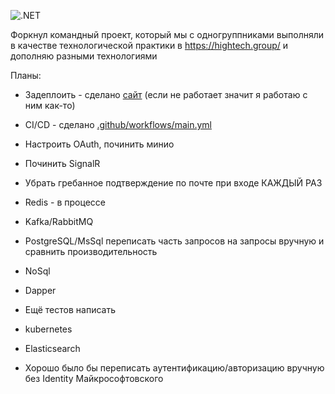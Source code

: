 ![.NET](https://github.com/amai-brat/Netflix/actions/workflows/dotnet.yml/badge.svg)

Форкнул командный проект, который мы с одногруппниками выполняли в качестве технологической практики в https://hightech.group/ и дополняю разными технологиями

Планы:

- Задеплоить - сделано [сайт](https://voltorka.ru) (если не работает значит я работаю с ним как-то)
- CI/CD - сделано [.github/workflows/main.yml](https://github.com/usersuseruuseruser/Netflix/blob/main/.github/workflows/main.yml)

- Настроить OAuth, починить минио
- Починить SignalR
- Убрать гребанное подтверждение по почте при входе КАЖДЫЙ РАЗ 
- Redis - в процессе
- Kafka/RabbitMQ
- PostgreSQL/MsSql переписать часть запросов на запросы вручную и сравнить производительность
- NoSql 
- Dapper 
- Ещё тестов написать
- kubernetes
- Elasticsearch
- Хорошо было бы переписать аутентификацию/авторизацию вручную без Identity Майкрософтовского
